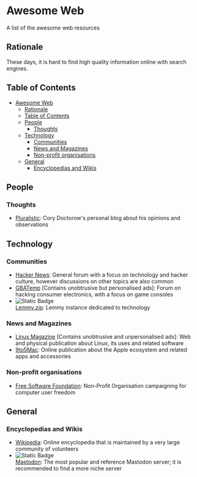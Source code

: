 # Awesome Web

A list of the awesome web resources

## Rationale

These days, it is hard to find high quality information online with search engines.

## Table of Contents

- [Awesome Web](#awesome-web)
  - [Rationale](#rationale)
  - [Table of Contents](#table-of-contents)
  - [People](#people)
    - [Thoughts](#thoughts)
  - [Technology](#technology)
    - [Communities](#communities)
    - [News and Magazines](#news-and-magazines)
    - [Non-profit organisations](#non-profit-organisations)
  - [General](#general)
    - [Encyclopedias and Wikis](#encyclopedias-and-wikis)

## People

### Thoughts

- [Pluralistic](http://pluralistic.net):
  Cory Doctorow's personal blog about his opinions and observations

## Technology

### Communities

- [Hacker News](http://news.ycombinator.com/news):
  General forum with a focus on technology and hacker culture, however discussions on other topics are also common
- [GBATemp](http://gbatemp.net)
  \[Contains unobtrusive but personalised ads\]:
  Forum on hacking consumer electronics, with a focus on game consoles
- ![Static Badge](https://img.shields.io/badge/Fediverse-Lemmy-green?style=flat&logo=lemmy&logoColor=white)\
  [Lemmy.zip](http://lemmy.zip):
  Lemmy instance dedicated to technology

### News and Magazines

- [Linux Magazine](http://www.linux-magazine.com)
  \[Contains unobtrusive and unpersonalised ads\]:
  Web and physical publication about Linux, its uses and related software
- [9to5Mac](http://9to5mac.com):
  Online publication about the Apple ecosystem and related apps and accessories

### Non-profit organisations

- [Free Software Foundation](http://www.fsf.org):
  Non-Profit Organisation campaigning for computer user freedom

## General

### Encyclopedias and Wikis

- [Wikipedia](http://wikipedia.org):
  Online encyclopedia that is maintained by a very large community of volunteers
- ![Static Badge](https://img.shields.io/badge/Fediverse-Mastodon-green?style=flat&logo=mastodon&logoColor=white)\
  [Mastodon](http://mastodon.social):
  The most popular and reference Mastodon server; it is recommended to find a more niche server